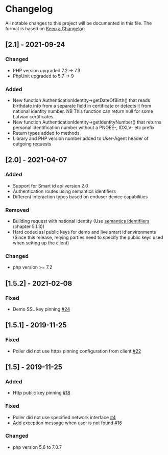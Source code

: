 # Changelog
All notable changes to this project will be documented in this file.
The format is based on [Keep a Changelog](https://keepachangelog.com/en/1.0.0/).

## [2.1] - 2021-09-24

### Changed
- PHP version upgraded 7.2 -> 7.3
- PhpUnit upgraded to 5.7 -> 9

### Added 
- New function AuthenticationIdentity->getDateOfBirth() that reads birthdate info from a separate field in certificate or detects it from national identity number.
NB This function can return null for some Latvian certificates.
- New function AuthenticationIdentity->getIdentityNumber() that returns personal identification number without a PNOEE-, IDXLV- etc prefix
- Return types added to methods
- Library and PHP version number added to User-Agent header of outgoing requests

## [2.0] - 2021-04-07

### Added
- Support for Smart id api version 2.0
- Authentication routes using semantics identifiers
- Different Interaction types based on enduser device capabilities

### Removed
- Building request with national identity (Use [semantics identifiiers](https://www.etsi.org/deliver/etsi_en/319400_319499/31941201/01.01.01_60/en_31941201v010101p.pdf) (chapter 5.1.3))
- Hard coded ssl public keys for demo and live smart id environments (Since this release, relying parties need to specify the public keys used when setting up the client)

### Changed
- php version >= 7.2 

## [1.5.2] - 2021-02-08

### Fixed
- Demo SSL key pinning [#24](https://github.com/SK-EID/smart-id-php-client/issues/24)

## [1.5.1] - 2019-11-25

### Fixed
- Poller did not use https pinning configuration from client [#22](https://github.com/SK-EID/smart-id-php-client/pull/22)

## [1.5] - 2019-11-25

### Added
- Http public key pinning [#18](https://github.com/SK-EID/smart-id-php-client/pull/18)

### Fixed
- Poller did not use specified network interface [#4](https://github.com/SK-EID/smart-id-php-client/issues/4)
- Add exception message when user is not found [#16](https://github.com/SK-EID/smart-id-php-client/pull/16)

### Changed
- php version 5.6 to 7.0.7
